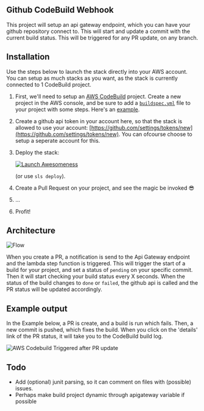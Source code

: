 Github CodeBuild Webhook
------------------------

This project will setup an api gateway endpoint, which you can have your github repository connect to. This will start and update a commit with the current build status.
This will be triggered for any PR update, on any branch.

Installation
------------
Use the steps below to launch the stack directly into your AWS account. You can setup as much stacks as you want, as the stack is currently connected to 1 CodeBuild project.

1. First, we'll need to setup an [AWS CodeBuild](https://eu-west-1.console.aws.amazon.com/codebuild/home) project. Create a new project in the AWS console, and be sure to add a [`buildspec.yml`](http://docs.aws.amazon.com/codebuild/latest/userguide/build-spec-ref.html) file to your project with some steps. Here's an [example](https://github.com/svdgraaf/webhook-test/blob/master/buildspec.yml).
2. Create a github api token in your account here, so that the stack is allowed to use your account: [https://github.com/settings/tokens/new](https://github.com/settings/tokens/new). You can ofcourse choose to setup a seperate account for this.
3. Deploy the stack:

   [![Launch Awesomeness](https://s3.amazonaws.com/cloudformation-examples/cloudformation-launch-stack.png)](https://console.aws.amazon.com/cloudformation/home?region=eu-west-1#/stacks/new?stackName=serverless-build-trigger&templateURL=https://s3-eu-west-1.amazonaws.com/github-webhook-artifacts-eu-west-1/serverless/github-webhook/trigger/1494331984949-2017-05-09T12%3A13%3A04.949Z/compiled-cloudformation-template.json)

	(or use `sls deploy`).

4. Create a Pull Request on your project, and see the magic be invoked 😎
5. ...
6. Profit!

Architecture
------------
![Flow](https://raw.githubusercontent.com/svdgraaf/github-codebuild-webhook/master/architecture.png)

When you create a PR, a notification is send to the Api Gateway endpoint and the lambda step function is triggered. This will trigger the start of a build for your project, and set a status of `pending` on your specific commit. Then it will start checking your build status every X seconds. When the status of the build changes to `done` or `failed`, the github api is called and the PR status will be updated accordingly.

Example output
--------------
In the Example below, a PR is create, and a build is run which fails. Then, a new commit is pushed, which fixes the build. When you click on the 'details' link of the PR status, it will take you to the CodeBuild build log.

![AWS Codebuild Triggered after PR update](https://github.com/svdgraaf/github-codebuild-webhook/blob/master/example.gif?raw=true)

Todo
----
* Add (optional) junit parsing, so it can comment on files with (possible) issues.
* Perhaps make build project dynamic through apigateway variable if possible
